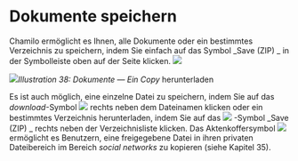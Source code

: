 
# Dokumente speichern

Chamilo ermöglicht es Ihnen, alle Dokumente oder ein bestimmtes Verzeichnis zu speichern, indem Sie einfach auf das Symbol _Save \(ZIP\) _ in der Symbolleiste oben auf der Seite klicken. ![](../../.gitbook/assets/graphics120.png)

![](../../.gitbook/assets/images44%20%282%29.png)_Illustration 38: Dokumente — Ein Copy_ herunterladen

Es ist auch möglich, eine einzelne Datei zu speichern, indem Sie auf das _download_-Symbol ![](../../.gitbook/assets/graphics123.png) rechts neben dem Dateinamen klicken oder ein bestimmtes Verzeichnis herunterladen, indem Sie auf das ![](../../.gitbook/assets/graphics121.png) -Symbol _Save \(ZIP\) _ rechts neben der Verzeichnisliste klicken. Das Aktenkoffersymbol ![](../../.gitbook/assets/graphics124.png) ermöglicht es Benutzern, eine freigegebene Datei in ihren privaten Dateibereich im Bereich _social networks_ zu kopieren \(siehe Kapitel 35\).